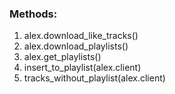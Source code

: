 ### Methods:
1. alex.download_like_tracks()
2. alex.download_playlists()
3. alex.get_playlists()
4. insert_to_playlist(alex.client)
5. tracks_without_playlist(alex.client)